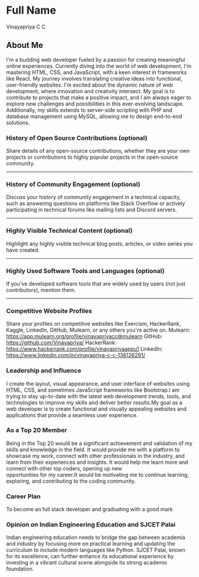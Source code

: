 # Full Name
Vinayapriya C C
## About Me

I'm a budding web developer fueled by a passion for creating meaningful online experiences. Currently diving into the world of web development, I'm mastering HTML, CSS, and JavaScript, with a keen interest in frameworks like React. My journey involves translating creative ideas into functional, user-friendly websites. I'm excited about the dynamic nature of web development, where innovation and creativity intersect. My goal is to contribute to projects that make a positive impact, and I am always eager to explore new challenges and possibilities in this ever-evolving landscape.
Additionally, my skills extends to server-side scripting with PHP and database management using MySQL, allowing me to design end-to-end solutions.


### History of Open Source Contributions (optional)

Share details of any open-source contributions, whether they are your own projects or contributions to highly popular projects in the open-source community.

---

### History of Community Engagement (optional)

Discuss your history of community engagement in a technical capacity, such as answering questions on platforms like Stack Overflow or actively participating in technical forums like mailing lists and Discord servers.

---

### Highly Visible Technical Content (optional)

Highlight any highly visible technical blog posts, articles, or video series you have created.

---

### Highly Used Software Tools and Languages (optional)

If you've developed software tools that are widely used by users (not just contributors), mention them.

---


### Competitive Website Profiles 

Share your profiles on competitive websites like Exercism, HackerRank, Kaggle, LinkedIn, GitHub, Mulearn, or any others you're active on.
Mulearn: https://app.mulearn.org/profile/vinayapriyacc@mulearn
GitHub: https://github.com/Vinayapriya/
HackerRank: https://www.hackerrank.com/profile/vinayapriyaappu1
LinkedIn: https://www.linkedin.com/in/vinayapriya-c-c-136126291/



### Leadership and Influence

I create the layout, visual appearance, and user interface of websites using HTML, CSS, and sometimes JavaScript frameworks like Bootstrap.I am trying to stay up-to-date with the latest web development trends, tools, and technologies to improve my skills and deliver better results.My goal as a web developer is to create functional and visually appealing websites and applications that provide a seamless user experience.

### As a Top 20 Member

Being in the Top 20 would be a significant achievement and validation of my skills and knowledge in the field. It would provide me with a platform to showcase my work, connect with other professionals in the industry, and learn from their experiences and insights. It would help me learn more and connect with other top coders, opening up new opportunities for my career.It would be motivating me to continue learning, exploring, and contributing to the coding community.

### Career Plan

To become an full stack developer and graduating with a good mark

### Opinion on Indian Engineering Education and SJCET Palai

Indian engineering education needs to bridge the gap between academia and industry by focusing more on practical learning and updating the curriculum to include modern languages like Python. SJCET Palai, known for its excellence, can further enhance its educational experience by investing in a vibrant cultural scene alongside its strong academic foundation.


